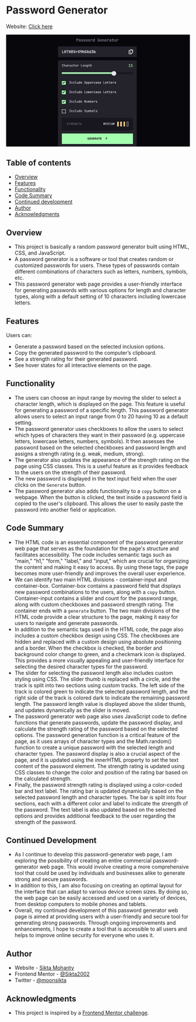 <h1>Password Generator</h1>

<p>Website: <a href="https://sikta2002.github.io/Password-Generator/">Click here</a></p>

<div align="center">
<img src="Screenshot.jpg" width="700">
</div>

<h2>Table of contents</h2>

- [Overview](#overview)
- [Features](#features)
- [Functionality](#functionality)
- [Code Summary](#code-summary)
- [Continued development](#continued-development)
- [Author](#author)
- [Acknowledgments](#acknowledgments)

## Overview

- This project is basically a random password generator built using HTML, CSS, and JavaScript.
- A password generator is a software or tool that creates random or customized passwords for users. These types of passwords contain different combinations of characters such as letters, numbers, symbols, etc.
- This password generator web page provides a user-friendly interface for generating passwords with various options for length and character types, along with a default setting of 10 characters including lowercase letters.

## Features

<p>Users can:</p>

- Generate a password based on the selected inclusion options.
- Copy the generated password to the computer’s clipboard.
- See a strength rating for their generated password.
- See hover states for all interactive elements on the page.

## Functionality

- The users can choose an input range by moving the slider to select a character length, which is displayed on the page. This feature is useful for generating a password of a specific length. This password generator allows users to select an input range from 0 to 20 having 10 as a default setting.
- The password generator uses checkboxes to allow the users to select which types of characters they want in their password (e.g. uppercase letters, lowercase letters, numbers, symbols). It then assesses the password based on the selected checkboxes and password length and assigns a strength rating (e.g. weak, medium, strong).
- The generator also updates the appearance of the strength rating on the page using CSS classes. This is a useful feature as it provides feedback to the users on the strength of their password.
- The new password is displayed in the text input field when the user clicks on the `Generate` button.
- The password generator also adds functionality to a `copy` button on a webpage. When the button is clicked, the text inside a password field is copied to the user's clipboard. This allows the user to easily paste the password into another field or application.

## Code Summary

- The HTML code is an essential component of the password generator web page that serves as the foundation for the page's structure and facilitates accessibility. The code includes semantic tags such as "main," "h1," "form," "label," and "input," which are crucial for organizing the content and making it easy to access. By using these tags, the page becomes more user-friendly and improves the overall user experience.
- We can identify two main HTML divisions - container-input and container-box. Container-box contains a password field that displays new password combinations to the users, along with a `copy` button. Container-input contains a slider and count for the password range, along with custom checkboxes and password strength rating. The container ends with a `generate` button. The two main divisions of the HTML code provide a clear structure to the page, making it easy for users to navigate and generate passwords.
- In addition to the semantic tags used in the HTML code, the page also includes a custom checkbox design using CSS. The checkboxes are hidden and replaced with a custom design using absolute positioning and a border. When the checkbox is checked, the border and background color change to green, and a checkmark icon is displayed. This provides a more visually appealing and user-friendly interface for selecting the desired character types for the password.
- The slider for selecting the password length also includes custom styling using CSS. The slider thumb is replaced with a circle, and the track is split into two sections using custom tracks. The left side of the track is colored green to indicate the selected password length, and the right side of the track is colored dark to indicate the remaining password length. The password length value is displayed above the slider thumb, and updates dynamically as the slider is moved.
- The password generator web page also uses JavaScript code to define functions that generate passwords, update the password display, and calculate the strength rating of the password based on the selected options. The password generation function is a critical feature of the page, as it uses arrays of character types and the Math.random() function to create a unique password with the selected length and character types. The password display is also a crucial aspect of the page, and it is updated using the innerHTML property to set the text content of the password element. The strength rating is updated using CSS classes to change the color and position of the rating bar based on the calculated strength.
- Finally, the password strength rating is displayed using a color-coded bar and text label. The rating bar is updated dynamically based on the selected password length and character types. The bar is split into four sections, each with a different color and label to indicate the strength of the password. The text label is also updated based on the selected options and provides additional feedback to the user regarding the strength of the password.

## Continued Development

- As I continue to develop this password-generator web page, I am exploring the possibility of creating an entire commercial password-generator web page. This would involve creating a more comprehensive tool that could be used by individuals and businesses alike to generate strong and secure passwords.
- In addition to this, I am also focusing on creating an optimal layout for the interface that can adapt to various device screen sizes. By doing so, the web page can be easily accessed and used on a variety of devices, from desktop computers to mobile phones and tablets.
- Overall, my continued development of this password generator web page is aimed at providing users with a user-friendly and secure tool for generating strong passwords. Through ongoing improvements and enhancements, I hope to create a tool that is accessible to all users and helps to improve online security for everyone who uses it.

## Author

- Website - [Sikta Mohanty](https://github.com/Sikta2002)
- Frontend Mentor - [@Sikta2002](https://www.frontendmentor.io/profile/Sikta2002)
- Twitter - [@moonsikta](https://twitter.com/moonsikta)

## Acknowledgments

- This project is inspired by a [Frontend Mentor challenge](https://www.frontendmentor.io/challenges/password-generator-app-Mr8CLycqjh).
